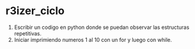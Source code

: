 # r3izer_ciclo
1) Escribir un codigo en python donde se puedan observar las estructuras repetitivas.
2) Iniciar imprimiendo numeros 1 al 10 con un for y luego con while.
